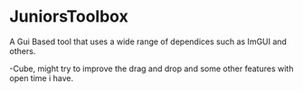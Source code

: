 # JuniorsToolbox

A Gui Based tool that uses a wide range of dependices such as ImGUI and others.

-Cube, might try to improve the drag and drop and some other features with open time i have.
